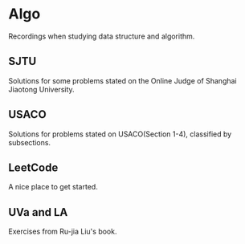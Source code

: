 # Algo
Recordings when studying data structure and algorithm.

## SJTU
Solutions for some problems stated on the Online Judge of Shanghai Jiaotong University.

## USACO 
Solutions for problems stated on USACO(Section 1-4), classified by subsections.

## LeetCode
A nice place to get started.

## UVa and LA
Exercises from Ru-jia Liu's book.
